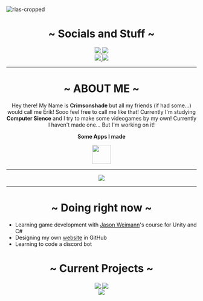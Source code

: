 ![rias-cropped](https://github.com/crimsonshade/crimsonshade/blob/main/media/rias_cropped.gif)

<div align="center">
  <h1>~ Socials and Stuff ~</h1>
  <a href="http://bots-entertainment.com/crimson">
    <img src="https://img.shields.io/badge/YouTube-Crimsonshade-red.svg?style=for-the-badge&logo=youtube&logoColor=white" />
  </a>
  <a href="https://twitter.com/crimsonshade_">
    <img src="https://img.shields.io/badge/Twitter-Crimsonshade__-00acee.svg?style=for-the-badge&logo=twitter&logoColor=white" />
  </a> <br>
  <a href="http://bots-entertainment.com/twitch">
    <img src="https://img.shields.io/badge/Twitch-Crimsonshade__-6441a5.svg?style=for-the-badge&logo=twitch&logoColor=white" />
  </a>
  <a href="https://crimsonshade.itch.io/">
    <img src="https://img.shields.io/badge/Itch.io-Crimsonshade-fa5c5c.svg?style=for-the-badge&logo=itch.io&logoColor=white" />
  </a>
</div>
<hr>
<div align="center">
  <h1>~ ABOUT ME ~</h1>
  <p>
    Hey there! My Name is <b>Crimsonshade</b> but all my friends (if had some...) would call me Erik! Sooo feel free to call me like that! Currently I'm studying <b>Computer Sience</b> and I try to make some videogames by my own! Currently I haven't made one... But I'm working on it! 
  </p>
  <p><b>Some Apps I made</b></p>
  <a href="https://github.com/crimsonshade/icarus"><img src="https://github.com/crimsonshade/icarus/blob/main/images/Ikarus-Icon.png" width="50px"/></a>
  <hr>
  <a href="#">
    <img src="https://github-readme-stats.vercel.app/api?username=crimsonshade&show_icons=true&theme=radical&hide=stars,prs&include_all_commits=true&custom_title=Crimsonshades+Stats" />
  </a>
  <hr>
  <h1>~ Doing right now ~</h1>
</div>

<!-- - Learning a spanish course from [Domestica](https://www.domestika.org/en/courses/716-introduction-to-unity-for-2d-video-games) about Unity3D and C#. (This is a complet spanish course but with good english subtitles) -->
- Learning game development with [Jason Weimann](https://www.youtube.com/channel/UCX_b3NNQN5bzExm-22-NVVg)'s course for Unity and C#
- Designing my own [website](https://crimsonshade.github.io) in GitHub
- Learning to code a discord bot

<div align="center">
  <h1>~ Current Projects ~</h1>
<!--CURRENT_PROJECTS_BEGIN-->
<a href="https://github.com/crimsonshade/helltaker-clone">
  <img align="center" src="https://github-readme-stats.vercel.app/api/pin/?username=crimsonshade&repo=helltaker-clone&show_icons=ture&theme=radical" />
</a> 
<a href="https://github.com/crimsonshade/icarus">
  <img align="center" src="https://github-readme-stats.vercel.app/api/pin/?username=crimsonshade&repo=icarus&show_icons=ture&theme=radical" />
</a> <br>
<a href="https://github.com/crimsonshade/crimsonshade.github.io">
  <img align="center" src="https://github-readme-stats.vercel.app/api/pin/?username=crimsonshade&repo=crimsonshade.github.io&show_icons=ture&theme=radical" />
</a>
  <!--CURRENT_PROJECTS_END-->
</div> 
